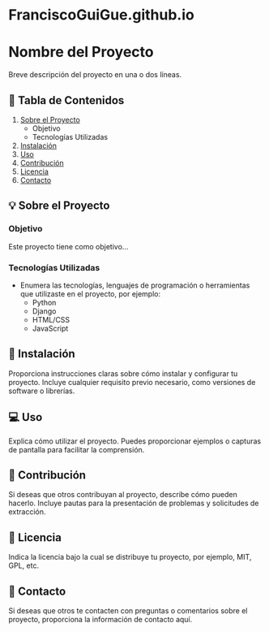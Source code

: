 # FranciscoGuiGue.github.io
# Nombre del Proyecto

Breve descripción del proyecto en una o dos líneas.

## 📝 Tabla de Contenidos

1. [Sobre el Proyecto](#sobre-el-proyecto)
    - Objetivo
    - Tecnologías Utilizadas
2. [Instalación](#instalación)
3. [Uso](#uso)
4. [Contribución](#contribución)
5. [Licencia](#licencia)
6. [Contacto](#contacto)

## 💡 Sobre el Proyecto

### Objetivo

Este proyecto tiene como objetivo...

### Tecnologías Utilizadas

- Enumera las tecnologías, lenguajes de programación o herramientas que utilizaste en el proyecto, por ejemplo:
  - Python
  - Django
  - HTML/CSS
  - JavaScript

## 🚀 Instalación

Proporciona instrucciones claras sobre cómo instalar y configurar tu proyecto. Incluye cualquier requisito previo necesario, como versiones de software o librerías.

## 💻 Uso

Explica cómo utilizar el proyecto. Puedes proporcionar ejemplos o capturas de pantalla para facilitar la comprensión.

## 🤝 Contribución

Si deseas que otros contribuyan al proyecto, describe cómo pueden hacerlo. Incluye pautas para la presentación de problemas y solicitudes de extracción.

## 📝 Licencia

Indica la licencia bajo la cual se distribuye tu proyecto, por ejemplo, MIT, GPL, etc.

## 📧 Contacto

Si deseas que otros te contacten con preguntas o comentarios sobre el proyecto, proporciona la información de contacto aquí.
